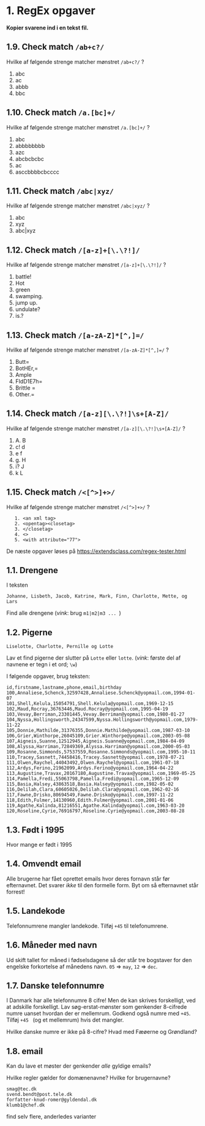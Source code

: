# 1. RegEx opgaver

__Kopier svarene ind i en tekst fil.__
## 1.9. Check match `/ab+c?/`

Hvilke af følgende strenge matcher mønstret `/ab+c?/` ?

1. abc
2. ac
3. abbb
4. bbc

## 1.10. Check match `/a.[bc]+/`

Hvilke af følgende strenge matcher mønstret `/a.[bc]+/` ?

1. abc
2. abbbbbbbb
3. azc
4. abcbcbcbc
5. ac
6. asccbbbbcbcccc

## 1.11. Check match `/abc|xyz/`

Hvilke af følgende strenge matcher mønstret `/abc|xyz/` ?

1. abc
2. xyz
3. abc|xyz

## 1.12. Check match `/[a-z]+[\.\?!]/`

Hvilke af følgende strenge matcher mønstret `/[a-z]+[\.\?!]/` ?

1. battle!
2. Hot
3. green
4. swamping.
5. jump up.
6. undulate?
7. is.?

## 1.13. Check match `/[a-zA-Z]*[^,]=/`

Hvilke af følgende strenge matcher mønstret `/[a-zA-Z]*[^,]=/` ?

1. Butt=
2. BotHEr,=
3. Ample
4. FIdD1E7h=
5. Brittle =
6. Other.=

## 1.14. Check match `/[a-z][\.\?!]\s+[A-Z]/`

Hvilke af følgende strenge matcher mønstret `/[a-z][\.\?!]\s+[A-Z]/` ?

1. A. B
2. c! d
3. e f
4. g.  H
5. i? J
6. k L

## 1.15. Check match `/<[^>]+>/`

Hvilke af følgende strenge matcher mønstret `/<[^>]+>/` ?
```
   1. <an xml tag>
   2. <opentag><closetag>
   3. </closetag>
   4. <>
   5. <with attribute="77">
```


De næste opgaver løses på https://extendsclass.com/regex-tester.html

## 1.1. Drengene

I teksten

    Johanne, Lisbeth, Jacob, Katrine, Mark, Finn, Charlotte, Mette, og Lars

Find alle drengene (_vink_: brug `m1|m2|m3 ... `)

## 1.2. Pigerne

    Liselotte, Charlotte, Pernille og Lotte

Lav et find pigerne der slutter på `Lotte` eller `lotte`.
(_vink_: første del af navnene er tegn i et ord; `\w`)


I følgende opgaver, brug teksten:

    id,firstname,lastname,phone,email,birthday
    100,Annaliese,Schenck,32597428,Annaliese.Schenck@yopmail.com,1994-01-07
    101,Shell,Kelula,15054791,Shell.Kelula@yopmail.com,1969-12-15
    102,Maud,Rocray,36763446,Maud.Rocray@yopmail.com,1995-04-19
    103,Vevay,Berriman,23301445,Vevay.Berriman@yopmail.com,1980-01-27
    104,Nyssa,Hollingsworth,24347599,Nyssa.Hollingsworth@yopmail.com,1979-11-22
    105,Donnie,Mathilde,31376355,Donnie.Mathilde@yopmail.com,1987-03-10
    106,Grier,Winthorpe,26045109,Grier.Winthorpe@yopmail.com,2003-05-08
    107,Aigneis,Suanne,12512945,Aigneis.Suanne@yopmail.com,1984-04-09
    108,Alyssa,Harriman,72849369,Alyssa.Harriman@yopmail.com,2000-05-03
    109,Rosanne,Simmonds,57537559,Rosanne.Simmonds@yopmail.com,1995-10-11
    110,Tracey,Sasnett,74458416,Tracey.Sasnett@yopmail.com,1978-07-21
    111,Olwen,Raychel,44043492,Olwen.Raychel@yopmail.com,1961-07-18
    112,Ardys,Ferino,21962099,Ardys.Ferino@yopmail.com,1964-04-22
    113,Augustine,Travax,20167180,Augustine.Travax@yopmail.com,1969-05-25
    114,Pamella,Fredi,55063798,Pamella.Fredi@yopmail.com,1965-12-09
    115,Basia,Halsey,43863518,Basia.Halsey@yopmail.com,1982-05-02
    116,Delilah,Clara,60605026,Delilah.Clara@yopmail.com,1962-02-16
    117,Fawne,Drisko,80694549,Fawne.Drisko@yopmail.com,1997-11-22
    118,Edith,Fulmer,14130960,Edith.Fulmer@yopmail.com,2001-01-06
    119,Agathe,Kalinda,81216551,Agathe.Kalinda@yopmail.com,1963-03-20
    120,Roseline,Cyrie,76916797,Roseline.Cyrie@yopmail.com,2003-08-28


## 1.3. Født i 1995

Hvor mange er født i 1995

## 1.4. Omvendt email

Alle brugerne har fået oprettet emails hvor deres fornavn står før efternavnet. Det svarer _ikke_ til den formelle form. 
Byt om så efternavnet står forrest!

## 1.5. Landekode

Telefonnumrene mangler landekode. Tilføj `+45` til telefonumrene.

## 1.6. Måneder med navn

Ud skift tallet for måned i fødselsdagene så der står tre bogstaver for den engelske forkortelse af månedens navn. `05` => `may`, `12` => `dec`.

## 1.7. Danske telefonnumre

I Danmark har alle telefonnumre 8 cifre! Men de kan skrives forskelligt, ved at adskille forskelligt. 
Lav søg-erstat-mønster som genkender 8-cifrede numre uanset hvordan der er mellemrum.
Godkend også numre med `+45`. Tilføj `+45 ` (og et mellemrum) hvis det mangler.

Hvilke danske numre er ikke på 8-cifre?
Hvad med Fæøerne og Grøndland?

## 1.8. email

Kan du lave et møster der genkender _alle_ gyldige emails?

Hvilke regler gælder for domænenavne?
Hvilke for brugernavne?

    smag@tec.dk
    svend.bendt@post.tele.dk
    forfatter-knud-romer@gyldendal.dk
    klumb1@chef.dk

find selv flere, anderledes varianter


